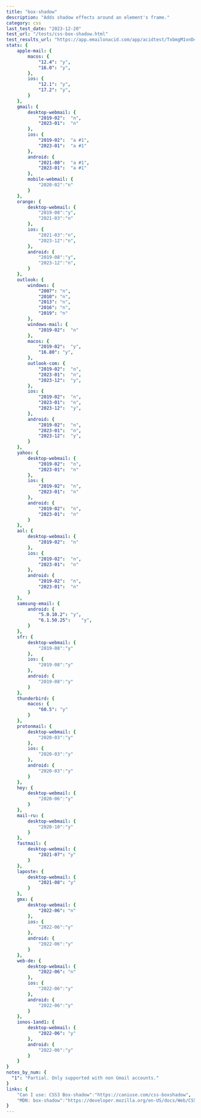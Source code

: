 ```yaml
---
title: "box-shadow"
description: "Adds shadow effects around an element's frame."
category: css
last_test_date: "2023-12-20"
test_url: "/tests/css-box-shadow.html"
test_results_url: "https://app.emailonacid.com/app/acidtest/TxbmgM1vnD44aLEEOdI06riwAqm3qmfet8jFoYTQ65bRp/list"
stats: {
	apple-mail: {
		macos: {
			"12.4": "y",
			"16.0": "y",
		},
		ios: {
			"12.1":	"y",
			"17.2":	"y",
		}
	},
	gmail: {
		desktop-webmail: {
			"2019-02":	"n",
			"2023-01":	"n"
		},
		ios: {
			"2019-02":	"a #1",
			"2023-01":	"a #1"
		},
		android: {
			"2021-08":	"a #1",
			"2023-01":	"a #1"
		},
        mobile-webmail: {
            "2020-02":"n"
        }
	},
    orange: {
        desktop-webmail: {
            "2019-08":"y",
            "2021-03":"n"
        },
        ios: {
            "2021-03":"n",
            "2023-12":"n",
        },
        android: {
            "2019-08":"y",
            "2023-12":"n",
        }
    },
	outlook: {
		windows: {
			"2007": "n",
			"2010": "n",
			"2013": "n",
			"2016": "n",
			"2019": "n"
		},
		windows-mail: {
			"2019-02":	"n"
		},
		macos: {
			"2019-02":	"y",
			"16.80": "y",
		},
		outlook-com: {
			"2019-02":	"n",
			"2023-01":	"n",
			"2023-12":	"y",
		},
		ios: {
			"2019-02":	"n",
			"2023-01":	"n",
			"2023-12":	"y",
		},
		android: {
			"2019-02":	"n",
			"2023-01":	"n",
			"2023-12":	"y",
		}
	},
	yahoo: {
		desktop-webmail: {
			"2019-02":	"n",
			"2023-01":	"n"
		},
		ios: {
			"2019-02":	"n",
			"2023-01":	"n"
		},
		android: {
			"2019-02":	"n",
			"2023-01":	"n"
		}
	},
	aol: {
		desktop-webmail: {
			"2019-02":	"n"
		},
		ios: {
			"2019-02":	"n",
			"2023-01":	"n"
		},
		android: {
			"2019-02":	"n",
			"2023-01":	"n"
		}
	},
	samsung-email: {
		android: {
			"5.0.10.2":	"y",
			"6.1.50.25":	"y",
		}
	},
    sfr: {
        desktop-webmail: {
            "2019-08":"y"
        },
        ios: {
            "2019-08":"y"
        },
        android: {
            "2019-08":"y"
        }
    },
	thunderbird: {
		macos: {
			"60.5":	"y"
		}
	},
    protonmail: {
        desktop-webmail: {
            "2020-03":"y"
        },
        ios: {
            "2020-03":"y"
        },
        android: {
            "2020-03":"y"
        }
    },
    hey: {
        desktop-webmail: {
            "2020-06":"y"
        }
    },
    mail-ru: {
        desktop-webmail: {
            "2020-10":"y"
        }
    },
	fastmail: {
		desktop-webmail: {
			"2021-07": "y"
		}
	},
    laposte: {
        desktop-webmail: {
            "2021-08": "y"
        }
    },
    gmx: {
        desktop-webmail: {
            "2022-06": "n"
        },
        ios: {
            "2022-06":"y"
        },
        android: {
            "2022-06":"y"
        }
    },
    web-de: {
        desktop-webmail: {
            "2022-06": "n"
        },
        ios: {
            "2022-06":"y"
        },
        android: {
            "2022-06":"y"
        }
    },
    ionos-1and1: {
        desktop-webmail: {
            "2022-06": "y"
        },
        android: {
            "2022-06":"y"
        }
    }
}
notes_by_num: {
  "1": "Partial. Only supported with non Gmail accounts."
}
links: {
	"Can I use: CSS3 Box-shadow":"https://caniuse.com/css-boxshadow",
	"MDN: box-shadow":"https://developer.mozilla.org/en-US/docs/Web/CSS/box-shadow"
}
---
```

